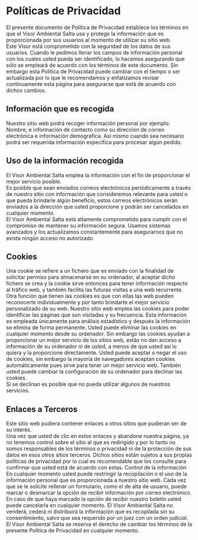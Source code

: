 # Políticas de Privacidad

El presente documento de Política de Privacidad establece los términos en que el Visor Ambiental
Salta usa y protege la información que es proporcionada por sus usuarios al momento de utilizar su
sitio web.  
Este Visor está comprometido con la seguridad de los datos de sus usuarios. Cuando le
pedimos llenar los campos de información personal con los cuales usted pueda ser identificado, lo
hacemos asegurando que sólo se empleará de acuerdo con los términos de este documento. Sin
embargo esta Política de Privacidad puede cambiar con el tiempo o ser actualizada por lo que le
recomendamos y enfatizamos revisar continuamente esta página para asegurarse que está de
acuerdo con dichos cambios.

## Información que es recogida

Nuestro sitio web podrá recoger información personal por ejemplo: Nombre, e información de
contacto como su dirección de correo electrónica e información demográfica. Así mismo cuando sea
necesario podrá ser requerida información específica para procesar algún pedido.

## Uso de la información recogida

El Visor Ambiental Salta emplea la información con el fin de proporcionar el mejor servicio posible.  
Es posible que sean enviados correos electrónicos periódicamente a través de nuestro sitio con
información que consideremos relevante para usted o que pueda brindarle algún beneficio, estos
correos electrónicos serán enviados a la dirección que usted proporcione y podrán ser cancelados
en cualquier momento.  
El Visor Ambiental Salta está altamente comprometido para cumplir con el
compromiso de mantener su información segura. Usamos sistemas avanzados y los actualizamos
constantemente para asegurarnos que no exista ningún acceso no autorizado.

## Cookies

Una cookie se refiere a un fichero que es enviado con la finalidad de solicitar permiso para
almacenarse en su ordenador, al aceptar dicho fichero se crea y la cookie sirve entonces para tener
información respecto al tráfico web, y también facilita las futuras visitas a una web recurrente. Otra
función que tienen las cookies es que con ellas las web pueden reconocerte individualmente y por
tanto brindarte el mejor servicio personalizado de su web. Nuestro sitio web emplea las cookies
para poder identificar las páginas que son visitadas y su frecuencia. Esta información es empleada
únicamente para análisis estadístico y después la información se elimina de forma permanente.
Usted puede eliminar las cookies en cualquier momento desde su ordenador.  Sin embargo las cookies ayudan a proporcionar un mejor servicio de los sitios web, estás no dan acceso a
información de su ordenador ni de usted, a menos de que usted así lo quiera y la proporcione
directamente. Usted puede aceptar o negar el uso de cookies, sin embargo la mayoría de
navegadores aceptan cookies automáticamente pues sirve para tener un mejor servicio web.
También usted puede cambiar la configuración de su ordenador para declinar las cookies.  
Si se declinan es posible que no pueda utilizar algunos de nuestros servicios.

## Enlaces a Terceros

Este sitio web pudiera contener enlaces a otros sitios que pudieran ser de su interés.  
Una vez que usted de clic en estos enlaces y abandone nuestra página, ya no tenemos control sobre el sitio al  
que es redirigido y por lo tanto no somos responsables de los términos o privacidad ni de la
protección de sus datos en esos otros sitios terceros. Dichos sitios están sujetos a sus propias
políticas de privacidad por lo cual es recomendable que los consulte para confirmar que usted está
de acuerdo con estas. Control de la información En cualquier momento usted puede restringir la
recopilación o el uso de la información personal que es proporcionada a nuestro sitio web. Cada vez
que se le solicite rellenar un formulario, como el de alta de usuario, puede marcar o desmarcar la
opción de recibir información por correo electrónico. En caso de que haya marcado la opción de
recibir nuestro boletín usted puede cancelarla en cualquier momento. El Visor Ambiental Salta no
venderá, cederá ni distribuirá la información que es recopilada sin su consentimiento, salvo que sea
requerido por un juez con un orden judicial. El Visor Ambiental Salta se reserva el derecho de
cambiar los términos de la presente Política de Privacidad en cualquier momento.
